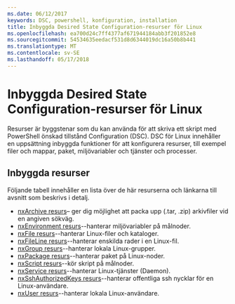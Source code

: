```yaml
---
ms.date: 06/12/2017
keywords: DSC, powershell, konfiguration, installation
title: Inbyggda Desired State Configuration-resurser för Linux
ms.openlocfilehash: ea700d24c7ff4377af671944184abb3f201852e8
ms.sourcegitcommit: 54534635eedacf531d8d6344019dc16a50b8b441
ms.translationtype: MT
ms.contentlocale: sv-SE
ms.lasthandoff: 05/17/2018
---
```

# <a name="built-in-desired-state-configuration-resources-for-linux"></a>Inbyggda Desired State Configuration-resurser för Linux

Resurser är byggstenar som du kan använda för att skriva ett skript med PowerShell önskad tillstånd Configuration (DSC). DSC för Linux innehåller en uppsättning inbyggda funktioner för att konfigurera resurser, till exempel filer och mappar, paket, miljövariabler och tjänster och processer.

## <a name="built-in-resources"></a>Inbyggda resurser

Följande tabell innehåller en lista över de här resurserna och länkarna till avsnitt som beskrivs i detalj.

* [nxArchive resurs](lnxArchiveResource.md)– ger dig möjlighet att packa upp (.tar, .zip) arkivfiler vid en angiven sökväg.
* [nxEnvironment resurs](lnxEnvironmentResource.md)--hanterar miljövariabler på målnoder.
* [nxFile resurs](lnxFileResource.md)--hanterar Linux-filer och kataloger.
* [nxFileLine resurs](lnxFileLineResource.md)--hanterar enskilda rader i en Linux-fil.
* [nxGroup resurs](lnxGroupResource.md)--hanterar lokala Linux-grupper.
* [nxPackage resurs](lnxPackageResource.md)--hanterar paket på Linux-noder.
* [nxScript resurs](lnxScriptResource.md)--kör skript på målnoder.
* [nxService resurs](lnxServiceResource.md)--hanterar Linux-tjänster (Daemon).
* [nxSshAuthorizedKeys resurs](lnxSshAuthorizedKeysResource.md)--hanterar offentliga ssh nycklar för en Linux-användare.
* [nxUser resurs](lnxUserResource.md)--hanterar lokala Linux-användare.